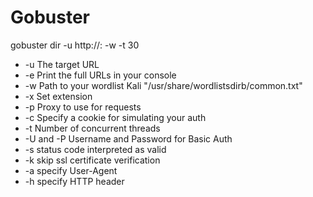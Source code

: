# Gobuster

gobuster dir -u http://<ip>:<port> -w <wordlist path> -t 30

* -u	The target URL
* -e	Print the full URLs in your console
* -w	Path to your wordlist Kali "/usr/share/wordlistsdirb/common.txt"
* -x	Set extension
* -p <x>	Proxy to use for requests
* -c <http cookies>	Specify a cookie for simulating your auth
* -t	Number of concurrent threads
* -U and -P	Username and Password for Basic Auth
* -s <status>	status code interpreted as valid
* -k	skip ssl certificate verification
* -a	specify User-Agent
* -h	specify HTTP header
